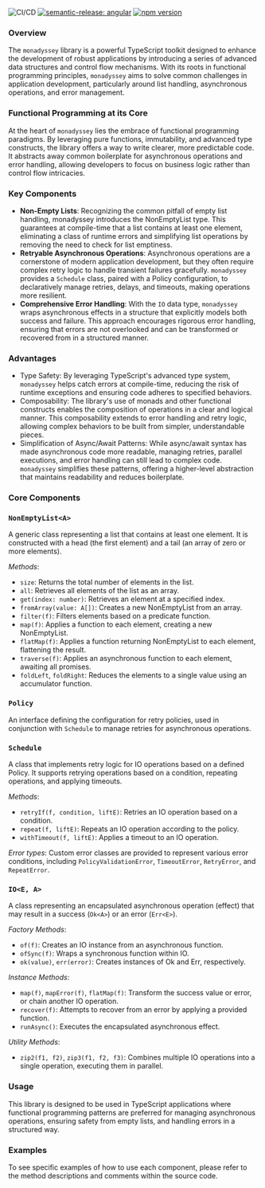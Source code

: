 ![CI/CD](https://github.com/gabriel-bornea/monadyssey/actions/workflows/release.yml/badge.svg)
[![semantic-release: angular](https://img.shields.io/badge/semantic--release-angular-e10079?logo=semantic-release)](https://github.com/semantic-release/semantic-release)
[![npm version](https://img.shields.io/npm/v/monadyssey.svg)](https://www.npmjs.com/package/monadyssey)

### Overview

The `monadyssey` library is a powerful TypeScript toolkit designed to enhance the development of 
robust applications by introducing a series of advanced data structures and control flow mechanisms. 
With its roots in functional programming principles, `monadyssey` aims to solve common challenges in 
application development, particularly around list handling, asynchronous operations, and error management.

### Functional Programming at its Core

At the heart of `monadyssey` lies the embrace of functional programming paradigms. By leveraging 
pure functions, immutability, and advanced type constructs, the library offers a way to write clearer, 
more predictable code. It abstracts away common boilerplate for asynchronous operations and error 
handling, allowing developers to focus on business logic rather than control flow intricacies.

### Key Components

* __Non-Empty Lists__: Recognizing the common pitfall of empty list handling, monadyssey introduces the 
NonEmptyList type. This guarantees at compile-time that a list contains at least one element, 
eliminating a class of runtime errors and simplifying list operations by removing the need to 
check for list emptiness.
* __Retryable Asynchronous Operations__: Asynchronous operations are a cornerstone of modern application 
development, but they often require complex retry logic to handle transient failures gracefully. 
`monadyssey` provides a `Schedule` class, paired with a Policy configuration, to declaratively manage 
retries, delays, and timeouts, making operations more resilient.
* __Comprehensive Error Handling__: With the `IO` data type, `monadyssey` wraps asynchronous effects 
in a structure that explicitly models both success and failure. This approach encourages 
rigorous error handling, ensuring that errors are not overlooked and can be transformed or 
recovered from in a structured manner.

### Advantages

* Type Safety: By leveraging TypeScript's advanced type system, `monadyssey` helps catch errors at 
compile-time, reducing the risk of runtime exceptions and ensuring code adheres to specified behaviors.
* Composability: The library's use of monads and other functional constructs enables the composition 
of operations in a clear and logical manner. This composability extends to error handling and 
retry logic, allowing complex behaviors to be built from simpler, understandable pieces.
* Simplification of Async/Await Patterns: While async/await syntax has made asynchronous code more 
readable, managing retries, parallel executions, and error handling can still lead to complex code. 
`monadyssey` simplifies these patterns, offering a higher-level abstraction that maintains 
readability and reduces boilerplate.

### Core Components

### `NonEmptyList<A>`
A generic class representing a list that contains at least one element. It is constructed 
with a head (the first element) and a tail (an array of zero or more elements).

*Methods*:

* `size`: Returns the total number of elements in the list.
* `all`: Retrieves all elements of the list as an array.
* `get(index: number)`: Retrieves an element at a specified index.
* `fromArray(value: A[])`: Creates a new NonEmptyList from an array.
* `filter(f)`: Filters elements based on a predicate function.
* `map(f)`: Applies a function to each element, creating a new NonEmptyList.
* `flatMap(f)`: Applies a function returning NonEmptyList to each element, flattening the result.
* `traverse(f)`: Applies an asynchronous function to each element, awaiting all promises.
* `foldLeft`, `foldRight`: Reduces the elements to a single value using an accumulator function.

### `Policy`
An interface defining the configuration for retry policies, used in conjunction with `Schedule` to manage retries 
for asynchronous operations.

### `Schedule`
A class that implements retry logic for IO operations based on a defined Policy. 
It supports retrying operations based on a condition, repeating operations, and applying timeouts.

*Methods*:

* `retryIf(f, condition, liftE)`: Retries an IO operation based on a condition.
* `repeat(f, liftE)`: Repeats an IO operation according to the policy.
* `withTimeout(f, liftE)`: Applies a timeout to an IO operation.

*Error types*:
Custom error classes are provided to represent various error conditions, including 
`PolicyValidationError`, `TimeoutError`, `RetryError`, and `RepeatError`.

### `IO<E, A>`
A class representing an encapsulated asynchronous operation (effect) 
that may result in a success (`Ok<A>`) or an error (`Err<E>`).

*Factory Methods*:

* `of(f)`: Creates an IO instance from an asynchronous function.
* `ofSync(f)`: Wraps a synchronous function within IO.
* `ok(value)`, `err(error)`: Creates instances of Ok and Err, respectively.

*Instance Methods*:

* `map(f)`, `mapError(f)`, `flatMap(f)`: Transform the success value or error, or chain another IO operation.
* `recover(f)`: Attempts to recover from an error by applying a provided function.
* `runAsync()`: Executes the encapsulated asynchronous effect.

*Utility Methods*:

* `zip2(f1, f2)`, `zip3(f1, f2, f3)`: Combines multiple IO operations into a single operation, executing them in parallel.

### Usage
This library is designed to be used in TypeScript applications where functional programming patterns 
are preferred for managing asynchronous operations, ensuring safety from empty lists, and handling 
errors in a structured way.

### Examples
To see specific examples of how to use each component, please refer to the method descriptions 
and comments within the source code.

